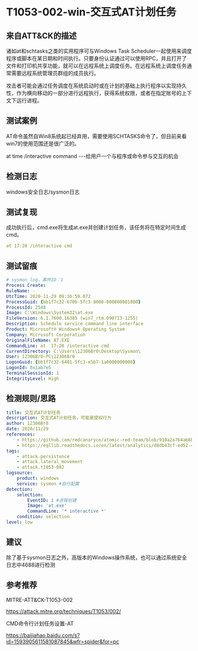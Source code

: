 # T1053-002-win-交互式AT计划任务

## 来自ATT&CK的描述

诸如at和schtasks之类的实用程序可与Windows Task Scheduler一起使用来调度程序或脚本在某日期和时间执行。只要身份认证通过可以使用RPC，并且打开了文件和打印机共享功能，就可以在远程系统上调度任务。在远程系统上调度任务通常需要远程系统管理员群组的成员执行。

攻击者可能会通过任务调度在系统启动时或在计划的基础上执行程序以实现持久性，作为横向移动的一部分进行远程执行，获得系统权限，或者在指定账号的上下文下运行进程。

## 测试案例

AT命令虽然自Win8系统起已经弃用，需要使用SCHTASKS命令了，但目前来看win7的使用范围还是很广泛的。

at time /interactive command ---给用户一个与程序或命令参与交互的机会

## 检测日志

windows安全日志/sysmon日志

## 测试复现

成功执行后，cmd.exe将生成at.exe并创建计划任务，该任务将在特定时间生成cmd。

```yml
at 17:28 /interactive cmd
```

## 测试留痕

```yml
# sysmon_log，事件ID：1
Process Create:
RuleName: -
UtcTime: 2020-11-29 09:16:59.072
ProcessGuid: {bb1f7c32-670b-5fc3-8000-000000001800}
ProcessId: 2548
Image: C:\Windows\System32\at.exe
FileVersion: 6.1.7600.16385 (win7_rtm.090713-1255)
Description: Schedule service command line interface
Product: Microsoft® Windows® Operating System
Company: Microsoft Corporation
OriginalFileName: AT.EXE
CommandLine: at  17:28 /interactive cmd
CurrentDirectory: C:\Users\12306Br0\Desktop\Sysmon\
User: 12306Br0-PC\12306Br0
LogonGuid: {bb1f7c32-6401-5fc3-e5b7-1a0000000000}
LogonId: 0x1ab7e5
TerminalSessionId: 1
IntegrityLevel: High
```

## 检测规则/思路

```yml
title: 交互式AT计划任务
description: 交互式AT计划任务，可能是提权行为
author: 12306Br0
date: 2020/11/29
references:
    - https://github.com/redcanaryco/atomic-red-team/blob/910a2a764a66b0905065d8bdedb04b37049a85db/atomics/T1053.002/T1053.002.md
    - https://eqllib.readthedocs.io/en/latest/analytics/d8db43cf-ed52-4f5c-9fb3-c9a4b95a0b56.html
tags:
    - attack.persistence
    - attack.lateral_movement
    - attack.t1053-002
logsource:
    product: windows
    service: sysmon #自行配置
detection:
    selection:
        EventID: 1 #进程创建
        Image: 'at.exe'
        CommandLine: '* interactive *'
    condition: selection
level: low
```

## 建议

除了基于sysmon日志之外，高版本的Windows操作系统，也可以通过系统安全日志中4688进行检测

## 参考推荐

MITRE-ATT&CK-T1053-002

<https://attack.mitre.org/techniques/T1053/002/>

CMD命令行计划任务设置-AT

<https://baijiahao.baidu.com/s?id=1593905611581087845&wfr=spider&for=pc>